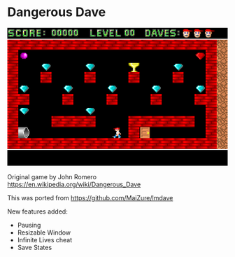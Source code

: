 # Dangerous Dave

![Dangerous Dave](/screenshots/game.png?raw=true "Dangerous Dave screenshot")

Original game by John Romero
https://en.wikipedia.org/wiki/Dangerous_Dave

This was ported from
https://github.com/MaiZure/lmdave

New features added:
 * Pausing
 * Resizable Window
 * Infinite Lives cheat
 * Save States
